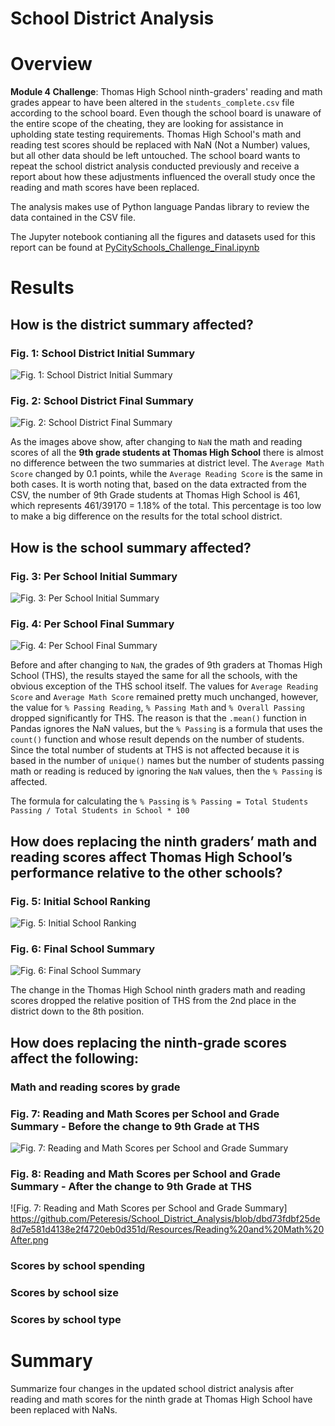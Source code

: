 # School District Analysis

# Overview

**Module 4 Challenge**: Thomas High School ninth-graders' reading and math grades appear to have been altered in the `students_complete.csv` file according to the school board. Even though the school board is unaware of the entire scope of the cheating, they are looking for assistance in upholding state testing requirements. Thomas High School's math and reading test scores should be replaced with NaN (Not a Number) values, but all other data should be left untouched. The school board wants to repeat the school district analysis conducted previously and receive a report about how these adjustments influenced the overall study once the reading and math scores have been replaced.

The analysis makes use of Python language Pandas library to review the data contained in the CSV file.

The Jupyter notebook contianing all the figures and datasets used for this report can be found at [PyCitySchools_Challenge_Final.ipynb](https://github.com/Peteresis/School_District_Analysis/blob/d692a11b75aac6d443415a7de0df3ded2d042fe7/PyCitySchools_Challenge_Final.ipynb)


# Results

## How is the district summary affected?

### **Fig. 1: School District Initial Summary**
![Fig. 1: School District Initial Summary](https://github.com/Peteresis/School_District_Analysis/blob/557a025e6e36ab12d7db77f577904ec7ee1d5184/Resources/Disctrict%20Summary%20Before.png)

### **Fig. 2: School District Final Summary**
![Fig. 2: School District Final Summary](https://github.com/Peteresis/School_District_Analysis/blob/557a025e6e36ab12d7db77f577904ec7ee1d5184/Resources/Disctrict%20Summary%20After.png)

As the images above show, after changing to `NaN` the math and reading scores of all the **9th grade students at Thomas High School** there is almost no difference between the two summaries at district level.  The `Average Math Score` changed by 0.1 points, while the `Average Reading Score` is the same in both cases. It is worth noting that, based on the data extracted from the CSV, the number of 9th Grade students at Thomas High School is 461, which represents 461/39170 = 1.18% of the total.  This percentage is too low to make a big difference on the results for the total school district.

## How is the school summary affected?

### **Fig. 3: Per School Initial Summary**
![Fig. 3: Per School Initial Summary](https://github.com/Peteresis/School_District_Analysis/blob/a76ae9bb01ec3fc786d39876b56ee28787bf2379/Resources/Per%20School%20Summary%20Before.png)

### **Fig. 4: Per School Final Summary**
![Fig. 4: Per School Final Summary](https://github.com/Peteresis/School_District_Analysis/blob/a86c3c8665f038fee063711fb09df349dd6db4dc/Resources/Per%20School%20Summary%20After.png)

Before and after changing to `NaN`, the grades of 9th graders at Thomas High School (THS), the results stayed the same for all the schools, with the obvious exception of the THS school itself.  The values for `Average Reading Score` and `Average Math Score` remained pretty much unchanged, however, the value for `% Passing Reading`, `% Passing Math` and `% Overall Passing` dropped significantly for THS.  The reason is that the `.mean()` function in Pandas ignores the NaN values, but the `% Passing` is a formula that uses the `count()` function and whose result depends on the number of students.  Since the total number of students at THS is not affected because it is based in the number of `unique()` names but the number of students passing math or reading is reduced by ignoring the `NaN` values, then the `% Passing` is affected.

The formula for calculating the `% Passing` is `% Passing = Total Students Passing / Total Students in School * 100`


## How does replacing the ninth graders’ math and reading scores affect Thomas High School’s performance relative to the other schools?

### **Fig. 5: Initial School Ranking**
![Fig. 5: Initial School Ranking](https://github.com/Peteresis/School_District_Analysis/blob/b4a6fd16c4b25c62126efaa293da046975ccd1df/Resources/School%20Ranking%20Before.png)

### **Fig. 6: Final School Summary**
![Fig. 6: Final School Summary](https://github.com/Peteresis/School_District_Analysis/blob/b4a6fd16c4b25c62126efaa293da046975ccd1df/Resources/School%20Ranking%20After.png)

The change in the Thomas High School ninth graders math and reading scores dropped the relative position of THS from the 2nd place in the district down to the 8th position.

## How does replacing the ninth-grade scores affect the following:


### Math and reading scores by grade

### **Fig. 7: Reading and Math Scores per School and Grade Summary - Before the change to 9th Grade at THS**
![Fig. 7: Reading and Math Scores per School and Grade Summary](https://github.com/Peteresis/School_District_Analysis/blob/dbd73fdbf25de8d7e581d4138e2f4720eb0d351d/Resources/Reading%20and%20Math%20Before.png)

### **Fig. 8: Reading and Math Scores per School and Grade Summary - After the change to 9th Grade at THS**
![Fig. 7: Reading and Math Scores per School and Grade Summary]
https://github.com/Peteresis/School_District_Analysis/blob/dbd73fdbf25de8d7e581d4138e2f4720eb0d351d/Resources/Reading%20and%20Math%20After.png


### Scores by school spending


### Scores by school size


### Scores by school type


# Summary

Summarize four changes in the updated school district analysis after reading and math scores for the ninth grade at Thomas High School have been replaced with NaNs.
